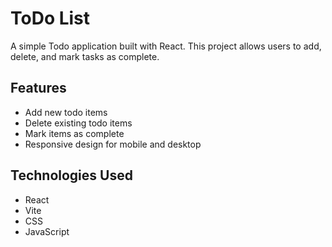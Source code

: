 # ToDo List

A simple Todo application built with React. This project allows users to add, delete, and mark tasks as complete.

## Features

- Add new todo items
- Delete existing todo items
- Mark items as complete
- Responsive design for mobile and desktop

## Technologies Used

- React
- Vite
- CSS
- JavaScript
